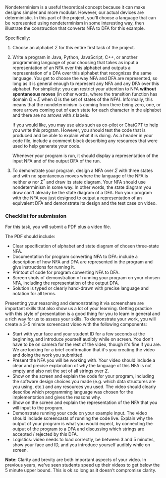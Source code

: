 Nondeterminism is a useful theoretical concept because it can make designs simpler and more modular. However, our actual devices are deterministic. In this part of the project, you'll choose a language that can be represented using nondeterminism in some interesting way, then illustrate the construction that converts NFA to DFA for this example.

Specifically:

1. Choose an alphabet $\Sigma$ for this entire first task of the project.
2. Write a program in Java, Python, JavaScript, C++, or another programming language of your choosing that takes as input a representation of an NFA over this alphabet and outputs a representation of a DFA over this alphabet that recognizes the same language. You get to choose the way NFA and DFA are represented, so long as it is general enough to represent any NFA and any DFA over this alphabet. For simplicity: you can restrict your attention to NFA **without spontaneous moves** (in other words, where the transition function has domain $Q \times \Sigma$ when $Q$ is the set of states of the NFA). Informally, this means that the nondeterminism is coming from there being zero, one, or more arrows coming out of each state for each character in the alphabet and there are no arrows with $\varepsilon$ labels.

    If you would like, you may use aids such as co-pilot or ChatGPT to help you write this program. However, you should test the code that is produced and be able to explain what it is doing. As a header in your code file, include a comment block describing any resources that were used to help generate your code.

    Whenever your program is run, it should display a representation of the input NFA and of the output DFA of the run.

3. To demonstrate your program, design a NFA over $\Sigma$ with three states and with no spontaneous moves where the language of the NFA is neither $\emptyset$ nor $\Sigma^*$ and draw its state diagram. Your NFA should use nondeterminism in some way. In other words, the state diagram you draw can't already be the state diagram of a DFA. Run your program with the NFA you just designed to output a representation of an equivalent DFA and demonstrate its design and the test case on video.

### Checklist for submission

For this task, you will submit a PDF plus a video file.

The PDF should include:

- Clear specification of alphabet and state diagram of chosen three-state NFA.
- Documentation for program converting NFA to DFA: include a description of how NFA and DFA are represented in the program and give instructions for running it.
- Printout of code for program converting NFA to DFA.
- Screen shots of demonstration of running your program on your chosen NFA, including the representation of the output DFA.
- Solution is typed or clearly hand-drawn with precise language and notation for all terms.

Presenting your reasoning and demonstrating it via screenshare are important skills that also show us a lot of your learning. Getting practice with this style of presentation is a good thing for you to learn in general and a rich way for us to assess your skills. To demonstrate your work, you will create a 3-5 minute screencast video with the following components:

- Start with your face and your student ID for a few seconds at the beginning, and introduce yourself audibly while on screen. You don't have to be on camera for the rest of the video, though it's fine if you are. We are looking for a brief confirmation that it's you creating the video and doing the work you submitted.
- Present the NFA you will be working with. Your video should include a clear and precise explanation of why the language of this NFA is not empty and also not the set of all strings over $\Sigma$.
- Show on the screen and explain the code for your program, including the software design choices you made (e.g. which data structures are you using, etc.) and any resources you used. The video should clearly describe which programming language was chosen for the implementation and gives the reasons why.
- Show on the screen and explain the representation of the NFA that you will input to the program.
- Demonstrate running your code on your example input. The video should include screencasts of running the code live. Explain why the output of your program is what you would expect, by connecting the output of the program to a DFA and discussing which strings are accepted / rejected by this DFA.
- Logistics: video needs to load correctly, be between 3 and 5 minutes, show your face and ID, and you introduce yourself audibly while on screen.

**Note**: Clarity and brevity are both important aspects of your video. In previous years, we've seen students speed up their videos to get below the 5 minute upper bound. This is ok so long as it doesn't compromise clarity.
